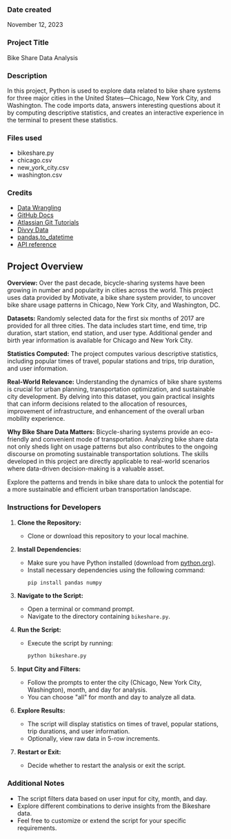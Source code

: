 ### Date created
November 12, 2023

### Project Title
Bike Share Data Analysis

### Description
In this project, Python is used to explore data related to bike share systems for three major cities in the United States—Chicago, New York City, and Washington. The code imports data, answers interesting questions about it by computing descriptive statistics, and creates an interactive experience in the terminal to present these statistics.

### Files used
- bikeshare.py
- chicago.csv
- new_york_city.csv
- washington.csv

### Credits
- [Data Wrangling](https://en.wikipedia.org/wiki/Data_wrangling)
- [GitHub Docs](https://docs.github.com/en/get-started/writing-on-github)
- [Atlassian Git Tutorials](https://www.atlassian.com/git/tutorials/setting-up-a-repository/git-init)
- [Divvy Data](https://divvybikes.com/system-data)
- [pandas.to_datetime](https://pandas.pydata.org/pandas-docs/stable/reference/api/pandas.to_datetime.html)
- [API reference](https://pandas.pydata.org/pandas-docs/stable/reference/index.html)

## Project Overview
**Overview:**
Over the past decade, bicycle-sharing systems have been growing in number and popularity in cities across the world. This project uses data provided by Motivate, a bike share system provider, to uncover bike share usage patterns in Chicago, New York City, and Washington, DC.

**Datasets:**
Randomly selected data for the first six months of 2017 are provided for all three cities. The data includes start time, end time, trip duration, start station, end station, and user type. Additional gender and birth year information is available for Chicago and New York City.

**Statistics Computed:**
The project computes various descriptive statistics, including popular times of travel, popular stations and trips, trip duration, and user information.

**Real-World Relevance:**
Understanding the dynamics of bike share systems is crucial for urban planning, transportation optimization, and sustainable city development. By delving into this dataset, you gain practical insights that can inform decisions related to the allocation of resources, improvement of infrastructure, and enhancement of the overall urban mobility experience.

**Why Bike Share Data Matters:**
Bicycle-sharing systems provide an eco-friendly and convenient mode of transportation. Analyzing bike share data not only sheds light on usage patterns but also contributes to the ongoing discourse on promoting sustainable transportation solutions. The skills developed in this project are directly applicable to real-world scenarios where data-driven decision-making is a valuable asset.

Explore the patterns and trends in bike share data to unlock the potential for a more sustainable and efficient urban transportation landscape.

### Instructions for Developers

1. **Clone the Repository:**
   - Clone or download this repository to your local machine.

2. **Install Dependencies:**
   - Make sure you have Python installed (download from [python.org](https://www.python.org/downloads/)).
   - Install necessary dependencies using the following command:
     ```bash
     pip install pandas numpy
     ```

3. **Navigate to the Script:**
   - Open a terminal or command prompt.
   - Navigate to the directory containing `bikeshare.py`.

4. **Run the Script:**
   - Execute the script by running:
     ```bash
     python bikeshare.py
     ```

5. **Input City and Filters:**
   - Follow the prompts to enter the city (Chicago, New York City, Washington), month, and day for analysis.
   - You can choose "all" for month and day to analyze all data.

6. **Explore Results:**
   - The script will display statistics on times of travel, popular stations, trip durations, and user information.
   - Optionally, view raw data in 5-row increments.

7. **Restart or Exit:**
   - Decide whether to restart the analysis or exit the script.

### Additional Notes
- The script filters data based on user input for city, month, and day.
- Explore different combinations to derive insights from the Bikeshare data.
- Feel free to customize or extend the script for your specific requirements.